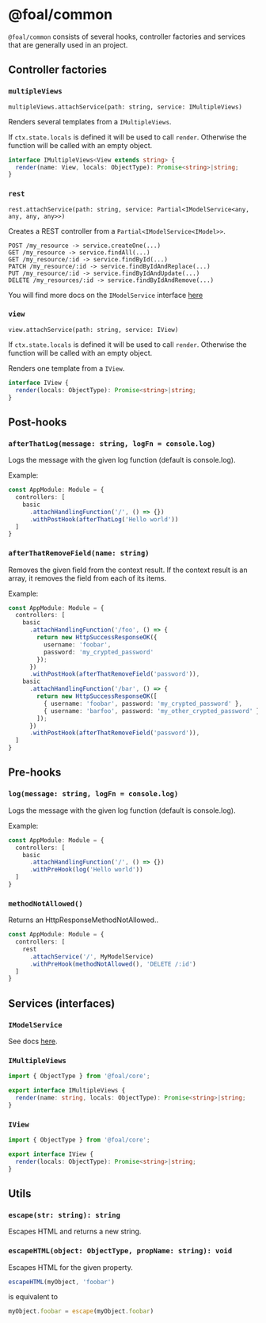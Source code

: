 # @foal/common

`@foal/common` consists of several hooks, controller factories and services that are generally used in an project.

## Controller factories

### `multipleViews`

`multipleViews.attachService(path: string, service: IMultipleViews)`

Renders several templates from a `IMultipleViews`.

If `ctx.state.locals` is defined it will be used to call `render`. Otherwise the function will be called with an empty object.

```typescript
interface IMultipleViews<View extends string> {
  render(name: View, locals: ObjectType): Promise<string>|string;
}
```

### `rest`

`rest.attachService(path: string, service: Partial<IModelService<any, any, any, any>>)`

Creates a REST controller from a `Partial<IModelService<IModel>>`.

```
POST /my_resource -> service.createOne(...)
GET /my_resource -> service.findAll(...)
GET /my_resource/:id -> service.findById(...)
PATCH /my_resource/:id -> service.findByIdAndReplace(...)
PUT /my_resource/:id -> service.findByIdAndUpdate(...)
DELETE /my_resources/:id -> service.findByIdAndRemove(...)
```

You will find more docs on the `IModelService` interface [here](https://github.com/FoalTS/foal/blob/model-usermodel-authentication/packages/common/src/services/model-service.interface.ts)

### `view`

`view.attachService(path: string, service: IView)`

If `ctx.state.locals` is defined it will be used to call `render`. Otherwise the function will be called with an empty object.

Renders one template from a `IView`.

```typescript
interface IView {
  render(locals: ObjectType): Promise<string>|string;
}
```

## Post-hooks

### `afterThatLog(message: string, logFn = console.log)`

Logs the message with the given log function (default is console.log).

Example:
```typescript
const AppModule: Module = {
  controllers: [
    basic
      .attachHandlingFunction('/', () => {})
      .withPostHook(afterThatLog('Hello world'))
  ]
}
```

### `afterThatRemoveField(name: string)`

Removes the given field from the context result. If the context result is an array, it removes the field from each of its items.

Example:
```typescript
const AppModule: Module = {
  controllers: [
    basic
      .attachHandlingFunction('/foo', () => {
        return new HttpSuccessResponseOK({
          username: 'foobar',
          password: 'my_crypted_password'
        });
      })
      .withPostHook(afterThatRemoveField('password')),
    basic
      .attachHandlingFunction('/bar', () => {
        return new HttpSuccessResponseOK([
          { username: 'foobar', password: 'my_crypted_password' },
          { username: 'barfoo', password: 'my_other_crypted_password' }
        ]);
      })
      .withPostHook(afterThatRemoveField('password')),
  ]
}
```

## Pre-hooks

### `log(message: string, logFn = console.log)`

Logs the message with the given log function (default is console.log).

Example:
```typescript
const AppModule: Module = {
  controllers: [
    basic
      .attachHandlingFunction('/', () => {})
      .withPreHook(log('Hello world'))
  ]
}
```

### `methodNotAllowed()`

Returns an HttpResponseMethodNotAllowed..

```typescript
const AppModule: Module = {
  controllers: [
    rest
      .attachService('/', MyModelService)
      .withPreHook(methodNotAllowed(), 'DELETE /:id')
  ]
}
```

## Services (interfaces)

### `IModelService`

See docs [here](https://github.com/FoalTS/foal/blob/model-usermodel-authentication/packages/common/src/services/model-service.interface.ts).

### `IMultipleViews`

```typescript
import { ObjectType } from '@foal/core';

export interface IMultipleViews {
  render(name: string, locals: ObjectType): Promise<string>|string;
}
```

### `IView`

```typescript
import { ObjectType } from '@foal/core';

export interface IView {
  render(locals: ObjectType): Promise<string>|string;
}
```

## Utils

### `escape(str: string): string`

Escapes HTML and returns a new string.

### `escapeHTML(object: ObjectType, propName: string): void`

Escapes HTML for the given property.

```typescript
escapeHTML(myObject, 'foobar')
```
is equivalent to
```typescript
myObject.foobar = escape(myObject.foobar)
```